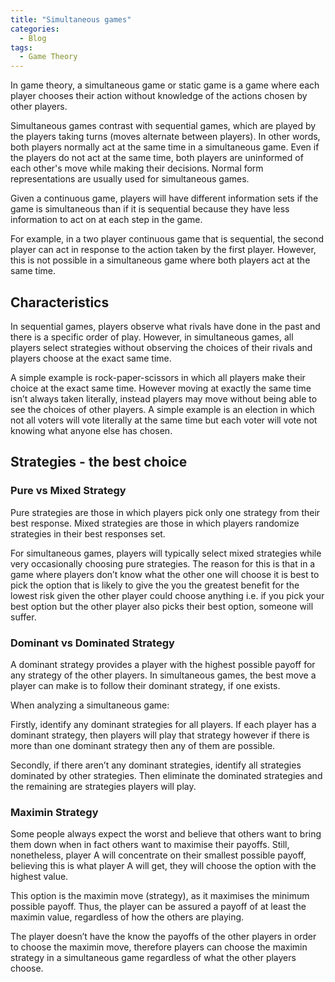 ```yaml
---
title: "Simultaneous games"
categories:
  - Blog
tags:
  - Game Theory
---
```


In game theory, a simultaneous game or static game is a game where each player chooses their action without knowledge of the actions chosen by other players. 

Simultaneous games contrast with sequential games, which are played by the players taking turns (moves alternate between players). In other words, both players normally act at the same time in a simultaneous game. Even if the players do not act at the same time, both players are uninformed of each other's move while making their decisions. Normal form representations are usually used for simultaneous games. 

Given a continuous game, players will have different information sets if the game is simultaneous than if it is sequential because they have less information to act on at each step in the game. 

For example, in a two player continuous game that is sequential, the second player can act in response to the action taken by the first player. However, this is not possible in a simultaneous game where both players act at the same time. 

<h2>Characteristics</h2>

In sequential games, players observe what rivals have done in the past and there is a specific order of play. However, in simultaneous games, all players select strategies without observing the choices of their rivals and players choose at the exact same time.

A simple example is rock-paper-scissors in which all players make their choice at the exact same time. However moving at exactly the same time isn’t always taken literally, instead players may move without being able to see the choices of other players. A simple example is an election in which not all voters will vote literally at the same time but each voter will vote not knowing what anyone else has chosen. 

<h2>Strategies - the best choice</h2>


<h3>Pure vs Mixed Strategy</h3>

Pure strategies are those in which players pick only one strategy from their best response. Mixed strategies are those in which players randomize strategies in their best responses set.

For simultaneous games, players will typically select mixed strategies while very occasionally choosing pure strategies. The reason for this is that in a game where players don’t know what the other one will choose it is best to pick the option that is likely to give the you the greatest benefit for the lowest risk given the other player could choose anything i.e. if you pick your best option but the other player also picks their best option, someone will suffer.

<h3>Dominant vs Dominated Strategy</h3>

A dominant strategy provides a player with the highest possible payoff for any strategy of the other players. In simultaneous games, the best move a player can make is to follow their dominant strategy, if one exists.

When analyzing a simultaneous game:

Firstly, identify any dominant strategies for all players. If each player has a dominant strategy, then players will play that strategy however if there is more than one dominant strategy then any of them are possible.

Secondly, if there aren’t any dominant strategies, identify all strategies dominated by other strategies. Then eliminate the dominated strategies and the remaining are strategies players will play.

<h3>Maximin Strategy</h3>

Some people always expect the worst and believe that others want to bring them down when in fact others want to maximise their payoffs. Still, nonetheless, player A will concentrate on their smallest possible payoff, believing this is what player A will get, they will choose the option with the highest value.

This option is the maximin move (strategy), as it maximises the minimum possible payoff. Thus, the player can be assured a payoff of at least the maximin value, regardless of how the others are playing. 

The player doesn’t have the know the payoffs of the other players in order to choose the maximin move, therefore players can choose the maximin strategy in a simultaneous game regardless of what the other players choose. 